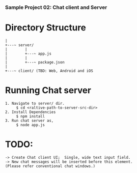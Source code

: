 ### Sample Project 02: Chat client and Server

# Directory Structure
    |
    +---~ server/
    |        |
    |        +---~ app.js
    |        |
    |        +---~ package.json
    |
    +---~ client/ (TBD: Web, Android and iOS

 # Running Chat server
 	1. Navigate to server/ dir.
 	     $ cd <raltive-path-to-server-src-dir>
 	2. Install Dependencies
 	     $ npm install
 	3. Run chat server as,
 	     $ node app.js

# TODO:
    -> Create Chat client UI;  Single, wide text input field.
    -> New chat messages will be inserted before this element.
    (Please refer conventional chat windows.)
